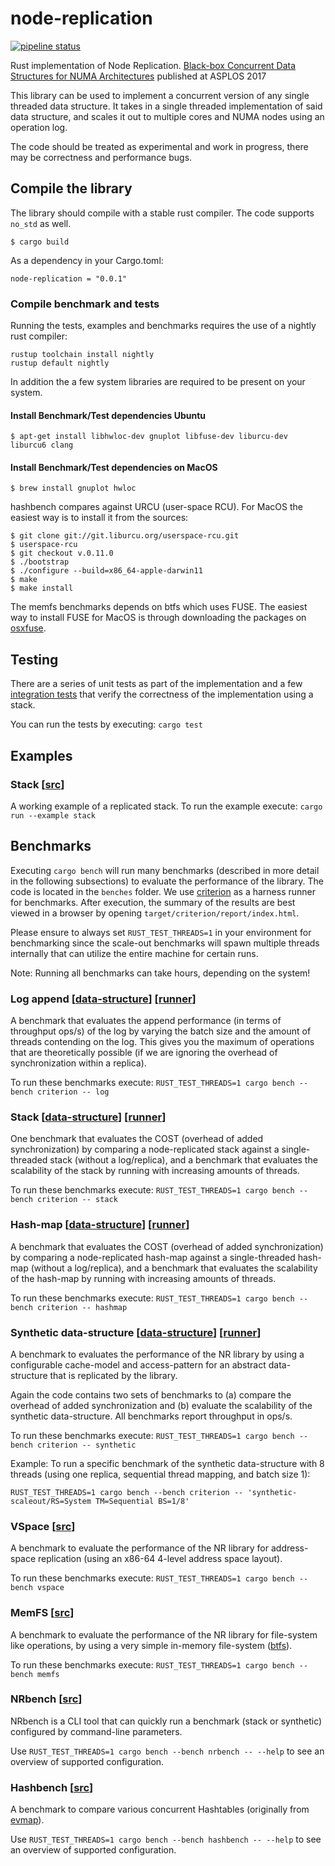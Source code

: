 # node-replication

[![pipeline status](https://gitlab.com/gz1/node-replication/badges/master/pipeline.svg)](https://gitlab.com/gz1/node-replication/commits/master)

Rust implementation of Node Replication. [Black-box Concurrent Data Structures
for NUMA Architectures](https://dl.acm.org/citation.cfm?id=3037721) published
at ASPLOS 2017

This library can be used to implement a concurrent version of any single
threaded data structure. It takes in a single threaded implementation of said
data structure, and scales it out to multiple cores and NUMA nodes using an
operation log.

The code should be treated as experimental and work in progress, there may be
correctness and performance bugs.

## Compile the library

The library should compile with a stable rust compiler. The code supports
`no_std` as well.

```
$ cargo build
```

As a dependency in your Cargo.toml:

```
node-replication = "0.0.1"
```

### Compile benchmark and tests

Running the tests, examples and benchmarks requires the use of a nightly rust
compiler:

```
rustup toolchain install nightly
rustup default nightly
```

In addition the a few system libraries are required to be present on your
system.

#### Install Benchmark/Test dependencies Ubuntu

```
$ apt-get install libhwloc-dev gnuplot libfuse-dev liburcu-dev liburcu6 clang
```

#### Install Benchmark/Test dependencies on MacOS

```
$ brew install gnuplot hwloc
```

hashbench compares against URCU (user-space RCU). For MacOS the easiest
way is to install it from the sources:

```
$ git clone git://git.liburcu.org/userspace-rcu.git
$ userspace-rcu
$ git checkout v.0.11.0
$ ./bootstrap
$ ./configure --build=x86_64-apple-darwin11
$ make
$ make install
```

The memfs benchmarks depends on btfs which uses FUSE. The easiest way to
install FUSE for MacOS is through downloading the packages on
[osxfuse](https://osxfuse.github.io/).

## Testing

There are a series of unit tests as part of the implementation and a few
[integration tests](./tests) that verify the correctness of the implementation
using a stack.

You can run the tests by executing: `cargo test`

## Examples

### Stack [[src](examples/stack.rs)]

A working example of a replicated stack. To run the example execute: `cargo run
--example stack`

## Benchmarks

Executing `cargo bench` will run many benchmarks (described in more detail in
the following subsections) to evaluate the performance of the library. The code
is located in the `benches` folder. We use
[criterion](https://crates.io/crates/criterion) as a harness runner for
benchmarks. After execution, the summary of the results are best viewed in a
browser by opening `target/criterion/report/index.html`.

Please ensure to always set `RUST_TEST_THREADS=1` in your environment for
benchmarking since the scale-out benchmarks will spawn multiple threads
internally that can utilize the entire machine for certain runs.

Note: Running all benchmarks can take hours, depending on the system!

### Log append [[data-structure](benches/nop.rs)] [[runner](benches/criterion.rs)]

A benchmark that evaluates the append performance (in terms of throughput
ops/s) of the log by varying the batch size and the amount of threads
contending on the log. This gives you the maximum of operations that are
theoretically possible (if we are ignoring the overhead of synchronization
within a replica).

To run these benchmarks execute:
`RUST_TEST_THREADS=1 cargo bench --bench criterion -- log`

### Stack [[data-structure](benches/stack.rs)] [[runner](benches/criterion.rs)]

One benchmark that evaluates the COST (overhead of added synchronization) by
comparing a node-replicated stack against a single-threaded stack (without a
log/replica), and a benchmark that evaluates the scalability of the stack by
running with increasing amounts of threads.

To run these benchmarks execute:
`RUST_TEST_THREADS=1 cargo bench --bench criterion -- stack`

### Hash-map [[data-structure](benches/hashmap.rs)] [[runner](benches/criterion.rs)]

A benchmark that evaluates the COST (overhead of added synchronization) by
comparing a node-replicated hash-map against a single-threaded hash-map (without a
log/replica), and a benchmark that evaluates the scalability of the hash-map by
running with increasing amounts of threads.

To run these benchmarks execute:
`RUST_TEST_THREADS=1 cargo bench --bench criterion -- hashmap`

### Synthetic data-structure [[data-structure](benches/synthetic.rs)] [[runner](benches/criterion.rs)]

A benchmark to evaluates the performance of the NR library by using a
configurable cache-model and access-pattern for an abstract data-structure that
is replicated by the library.

Again the code contains two sets of benchmarks to (a) compare the overhead of
added synchronization and (b) evaluate the scalability of the synthetic
data-structure. All benchmarks report throughput in ops/s.

To run these benchmarks execute:
`RUST_TEST_THREADS=1 cargo bench --bench criterion -- synthetic`

Example: To run a specific benchmark of the synthetic data-structure with 8 threads
(using one replica, sequential thread mapping, and batch size 1):

`RUST_TEST_THREADS=1 cargo bench --bench criterion -- 'synthetic-scaleout/RS=System TM=Sequential BS=1/8'`

### VSpace [[src](benches/vspace.rs)]

A benchmark to evaluate the performance of the NR library for address-space
replication (using an x86-64 4-level address space layout).

To run these benchmarks execute:
`RUST_TEST_THREADS=1 cargo bench --bench vspace`

### MemFS [[src](benches/memfs.rs)]

A benchmark to evaluate the performance of the NR library for file-system like
operations, by using a very simple in-memory file-system ([btfs](https://crates.io/crates/btfs)).

To run these benchmarks execute:
`RUST_TEST_THREADS=1 cargo bench --bench memfs`

### NRbench [[src](benches/nrbench.rs)]

NRbench is a CLI tool that can quickly run a benchmark (stack or synthetic)
configured by command-line parameters.

Use `RUST_TEST_THREADS=1 cargo bench --bench nrbench -- --help` to see an
overview of supported configuration.

### Hashbench [[src](benches/hashbench.rs)]

A benchmark to compare various concurrent Hashtables (originally
from [evmap](https://github.com/jonhoo/rust-evmap)).

Use `RUST_TEST_THREADS=1 cargo bench --bench hashbench -- --help` to see an
overview of supported configuration.
